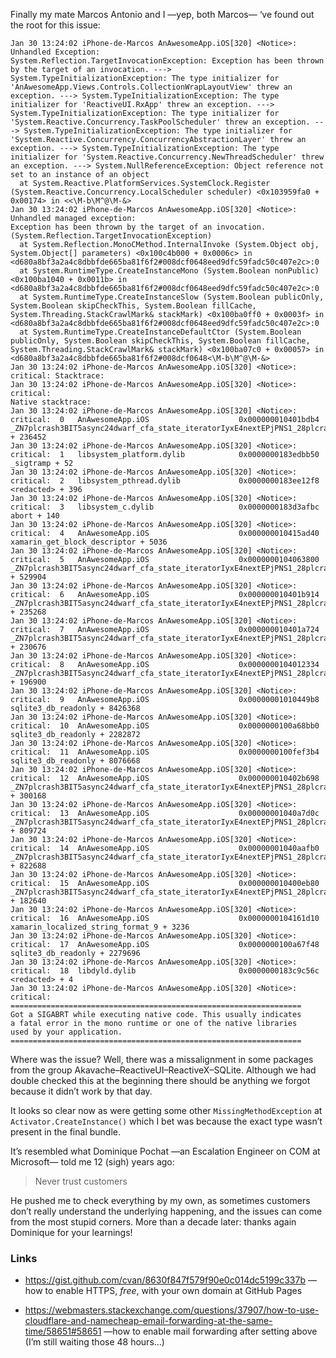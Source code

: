 Finally my mate Marcos Antonio and I —yep, both Marcos— ‘ve found out the root
for this issue:

```
Jan 30 13:24:02 iPhone-de-Marcos AnAwesomeApp.iOS[320] <Notice>: 
Unhandled Exception:
System.Reflection.TargetInvocationException: Exception has been thrown by the target of an invocation. ---> System.TypeInitializationException: The type initializer for 'AnAwesomeApp.Views.Controls.CollectionWrapLayoutView' threw an exception. ---> System.TypeInitializationException: The type initializer for 'ReactiveUI.RxApp' threw an exception. ---> System.TypeInitializationException: The type initializer for 'System.Reactive.Concurrency.TaskPoolScheduler' threw an exception. ---> System.TypeInitializationException: The type initializer for 'System.Reactive.Concurrency.ConcurrencyAbstractionLayer' threw an exception. ---> System.TypeInitializationException: The type initializer for 'System.Reactive.Concurrency.NewThreadScheduler' threw an exception. ---> System.NullReferenceException: Object reference not set to an instance of an object
  at System.Reactive.PlatformServices.SystemClock.Register (System.Reactive.Concurrency.LocalScheduler scheduler) <0x103959fa0 + 0x00174> in <<\M-b\M^@\M-&>
Jan 30 13:24:02 iPhone-de-Marcos AnAwesomeApp.iOS[320] <Notice>: Unhandled managed exception:
Exception has been thrown by the target of an invocation. (System.Reflection.TargetInvocationException)
  at System.Reflection.MonoCMethod.InternalInvoke (System.Object obj, System.Object[] parameters) <0x100c4b000 + 0x0006c> in <d680a8bf3a2a4c8dbbfde665ba81f6f2#008dcf0648eed9dfc59fadc50c407e2c>:0 
  at System.RuntimeType.CreateInstanceMono (System.Boolean nonPublic) <0x100ba1040 + 0x0011b> in <d680a8bf3a2a4c8dbbfde665ba81f6f2#008dcf0648eed9dfc59fadc50c407e2c>:0 
  at System.RuntimeType.CreateInstanceSlow (System.Boolean publicOnly, System.Boolean skipCheckThis, System.Boolean fillCache, System.Threading.StackCrawlMark& stackMark) <0x100ba0ff0 + 0x0003f> in <d680a8bf3a2a4c8dbbfde665ba81f6f2#008dcf0648eed9dfc59fadc50c407e2c>:0 
  at System.RuntimeType.CreateInstanceDefaultCtor (System.Boolean publicOnly, System.Boolean skipCheckThis, System.Boolean fillCache, System.Threading.StackCrawlMark& stackMark) <0x100ba07c0 + 0x00057> in <d680a8bf3a2a4c8dbbfde665ba81f6f2#008dcf0648<\M-b\M^@\M-&>
Jan 30 13:24:02 iPhone-de-Marcos AnAwesomeApp.iOS[320] <Notice>: critical: Stacktrace:
Jan 30 13:24:02 iPhone-de-Marcos AnAwesomeApp.iOS[320] <Notice>: critical: 
Native stacktrace:
Jan 30 13:24:02 iPhone-de-Marcos AnAwesomeApp.iOS[320] <Notice>: critical:  0   AnAwesomeApp.iOS                    0x000000010401bdb4 _ZN7plcrash3BIT5async24dwarf_cfa_state_iteratorIyxE4nextEPjPNS1_28plcrash_dwarf_cfa_reg_rule_tEPy + 236452
Jan 30 13:24:02 iPhone-de-Marcos AnAwesomeApp.iOS[320] <Notice>: critical:  1   libsystem_platform.dylib            0x0000000183edbb50 _sigtramp + 52
Jan 30 13:24:02 iPhone-de-Marcos AnAwesomeApp.iOS[320] <Notice>: critical:  2   libsystem_pthread.dylib             0x0000000183ee12f8 <redacted> + 396
Jan 30 13:24:02 iPhone-de-Marcos AnAwesomeApp.iOS[320] <Notice>: critical:  3   libsystem_c.dylib                   0x0000000183d3afbc abort + 140
Jan 30 13:24:02 iPhone-de-Marcos AnAwesomeApp.iOS[320] <Notice>: critical:  4   AnAwesomeApp.iOS                    0x000000010415ad40 xamarin_get_block_descriptor + 5036
Jan 30 13:24:02 iPhone-de-Marcos AnAwesomeApp.iOS[320] <Notice>: critical:  5   AnAwesomeApp.iOS                    0x0000000104063800 _ZN7plcrash3BIT5async24dwarf_cfa_state_iteratorIyxE4nextEPjPNS1_28plcrash_dwarf_cfa_reg_rule_tEPy + 529904
Jan 30 13:24:02 iPhone-de-Marcos AnAwesomeApp.iOS[320] <Notice>: critical:  6   AnAwesomeApp.iOS                    0x000000010401b914 _ZN7plcrash3BIT5async24dwarf_cfa_state_iteratorIyxE4nextEPjPNS1_28plcrash_dwarf_cfa_reg_rule_tEPy + 235268
Jan 30 13:24:02 iPhone-de-Marcos AnAwesomeApp.iOS[320] <Notice>: critical:  7   AnAwesomeApp.iOS                    0x000000010401a724 _ZN7plcrash3BIT5async24dwarf_cfa_state_iteratorIyxE4nextEPjPNS1_28plcrash_dwarf_cfa_reg_rule_tEPy + 230676
Jan 30 13:24:02 iPhone-de-Marcos AnAwesomeApp.iOS[320] <Notice>: critical:  8   AnAwesomeApp.iOS                    0x0000000104012334 _ZN7plcrash3BIT5async24dwarf_cfa_state_iteratorIyxE4nextEPjPNS1_28plcrash_dwarf_cfa_reg_rule_tEPy + 196900
Jan 30 13:24:02 iPhone-de-Marcos AnAwesomeApp.iOS[320] <Notice>: critical:  9   AnAwesomeApp.iOS                    0x00000001010449b8 sqlite3_db_readonly + 8426368
Jan 30 13:24:02 iPhone-de-Marcos AnAwesomeApp.iOS[320] <Notice>: critical:  10  AnAwesomeApp.iOS                    0x0000000100a68bb0 sqlite3_db_readonly + 2282872
Jan 30 13:24:02 iPhone-de-Marcos AnAwesomeApp.iOS[320] <Notice>: critical:  11  AnAwesomeApp.iOS                    0x0000000100fef3b4 sqlite3_db_readonly + 8076668
Jan 30 13:24:02 iPhone-de-Marcos AnAwesomeApp.iOS[320] <Notice>: critical:  12  AnAwesomeApp.iOS                    0x000000010402b698 _ZN7plcrash3BIT5async24dwarf_cfa_state_iteratorIyxE4nextEPjPNS1_28plcrash_dwarf_cfa_reg_rule_tEPy + 300168
Jan 30 13:24:02 iPhone-de-Marcos AnAwesomeApp.iOS[320] <Notice>: critical:  13  AnAwesomeApp.iOS                    0x00000001040a7d0c _ZN7plcrash3BIT5async24dwarf_cfa_state_iteratorIyxE4nextEPjPNS1_28plcrash_dwarf_cfa_reg_rule_tEPy + 809724
Jan 30 13:24:02 iPhone-de-Marcos AnAwesomeApp.iOS[320] <Notice>: critical:  14  AnAwesomeApp.iOS                    0x00000001040aafb0 _ZN7plcrash3BIT5async24dwarf_cfa_state_iteratorIyxE4nextEPjPNS1_28plcrash_dwarf_cfa_reg_rule_tEPy + 822688
Jan 30 13:24:02 iPhone-de-Marcos AnAwesomeApp.iOS[320] <Notice>: critical:  15  AnAwesomeApp.iOS                    0x000000010400eb80 _ZN7plcrash3BIT5async24dwarf_cfa_state_iteratorIyxE4nextEPjPNS1_28plcrash_dwarf_cfa_reg_rule_tEPy + 182640
Jan 30 13:24:02 iPhone-de-Marcos AnAwesomeApp.iOS[320] <Notice>: critical:  16  AnAwesomeApp.iOS                    0x0000000104161d10 xamarin_localized_string_format_9 + 3236
Jan 30 13:24:02 iPhone-de-Marcos AnAwesomeApp.iOS[320] <Notice>: critical:  17  AnAwesomeApp.iOS                    0x0000000100a67f48 sqlite3_db_readonly + 2279696
Jan 30 13:24:02 iPhone-de-Marcos AnAwesomeApp.iOS[320] <Notice>: critical:  18  libdyld.dylib                       0x0000000183c9c56c <redacted> + 4
Jan 30 13:24:02 iPhone-de-Marcos AnAwesomeApp.iOS[320] <Notice>: critical: 
=================================================================
Got a SIGABRT while executing native code. This usually indicates
a fatal error in the mono runtime or one of the native libraries 
used by your application.
=================================================================
```

Where was the issue? Well, there was a missalignment in some packages from the
group Akavache–ReactiveUI–ReactiveX–SQLite. Although we had double checked this
at the beginning there should be anything we forgot because it didn’t work by
that day.

It looks so clear now as were getting some other `MissingMethodException` at
`Activator.CreateInstance()` which I bet was because the exact type wasn’t
present in the final bundle.

It’s resembled what Dominique Pochat —an Escalation Engineer on COM at
Microsoft— told me 12 (sigh) years ago:

>   Never trust customers

He pushed me to check everything by my own, as sometimes customers don’t really
understand the underlying happening, and the issues can come from the most
stupid corners. More than a decade later: thanks again Dominique for your
learnings!

### Links

-   <https://gist.github.com/cvan/8630f847f579f90e0c014dc5199c337b> —how to
    enable HTTPS, *free*, with your own domain at GitHub Pages

-   <https://webmasters.stackexchange.com/questions/37907/how-to-use-cloudflare-and-namecheap-email-forwarding-at-the-same-time/58651#58651>
    —how to enable mail forwarding after setting above (I’m still waiting those
    48 hours…)
